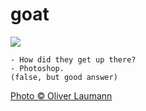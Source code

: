 goat
====

![](http://farm9.staticflickr.com/8184/8119142781_b02c1e9fab_z.jpg)

    - How did they get up there?
    - Photoshop.
    (false, but good answer)
    
[Photo © Oliver Laumann](http://www.flickr.com/photos/oliverlaumann/8119142781/in/photostream/)
